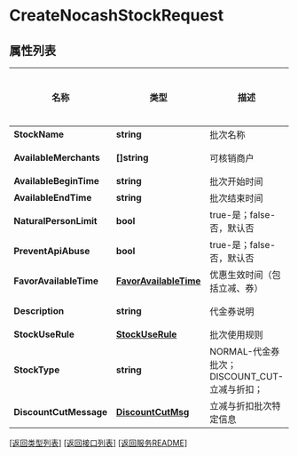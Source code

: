# CreateNocashStockRequest

## 属性列表

名称 | 类型 | 描述 | 补充说明
------------ | ------------- | ------------- | -------------
**StockName** | **string** | 批次名称 | 
**AvailableMerchants** | **[]string** | 可核销商户 | [可选] 
**AvailableBeginTime** | **string** | 批次开始时间 | 
**AvailableEndTime** | **string** | 批次结束时间 | 
**NaturalPersonLimit** | **bool** | true-是；false-否，默认否 | 
**PreventApiAbuse** | **bool** | true-是；false-否，默认否 | 
**FavorAvailableTime** | [**FavorAvailableTime**](FavorAvailableTime.md) | 优惠生效时间（包括立减、券） | 
**Description** | **string** | 代金券说明 | [可选] 
**StockUseRule** | [**StockUseRule**](StockUseRule.md) | 批次使用规则 | 
**StockType** | **string** | NORMAL-代金券批次；DISCOUNT_CUT-立减与折扣； | 
**DiscountCutMessage** | [**DiscountCutMsg**](DiscountCutMsg.md) | 立减与折扣批次特定信息 | 

[\[返回类型列表\]](README.md#类型列表)
[\[返回接口列表\]](README.md#接口列表)
[\[返回服务README\]](README.md)


